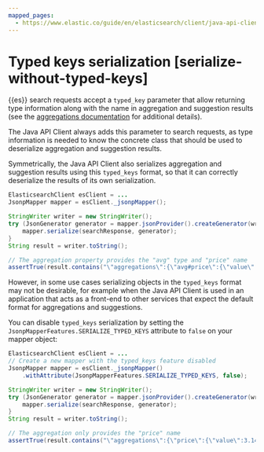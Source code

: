 ```yaml
---
mapped_pages:
  - https://www.elastic.co/guide/en/elasticsearch/client/java-api-client/current/serialize-without-typed-keys.html
---
```


# Typed keys serialization [serialize-without-typed-keys]

{{es}} search requests accept a `typed_key` parameter that allow returning type information along with the name in aggregation and suggestion results (see the [aggregations documentation](/explore-analyze/query-filter/aggregations.md#return-agg-type) for additional details).

The Java API Client always adds this parameter to search requests, as type information is needed to know the concrete class that should be used to deserialize aggregation and suggestion results.

Symmetrically, the Java API Client also serializes aggregation and suggestion results using this `typed_keys` format, so that it can correctly deserialize the results of its own serialization.

```java
ElasticsearchClient esClient = ...
JsonpMapper mapper = esClient._jsonpMapper();

StringWriter writer = new StringWriter();
try (JsonGenerator generator = mapper.jsonProvider().createGenerator(writer)) {
    mapper.serialize(searchResponse, generator);
}
String result = writer.toString();

// The aggregation property provides the "avg" type and "price" name
assertTrue(result.contains("\"aggregations\":{\"avg#price\":{\"value\":3.14}}}"));
```

However, in some use cases serializing objects in the `typed_keys` format may not be desirable, for example when the Java API Client is used in an application that acts as a front-end to other services that expect the default format for aggregations and suggestions.

You can disable `typed_keys` serialization by setting the `JsonpMapperFeatures.SERIALIZE_TYPED_KEYS` attribute to `false` on your mapper object:

```java
ElasticsearchClient esClient = ...
// Create a new mapper with the typed_keys feature disabled
JsonpMapper mapper = esClient._jsonpMapper()
    .withAttribute(JsonpMapperFeatures.SERIALIZE_TYPED_KEYS, false);

StringWriter writer = new StringWriter();
try (JsonGenerator generator = mapper.jsonProvider().createGenerator(writer)) {
    mapper.serialize(searchResponse, generator);
}
String result = writer.toString();

// The aggregation only provides the "price" name
assertTrue(result.contains("\"aggregations\":{\"price\":{\"value\":3.14}}}"));
```

